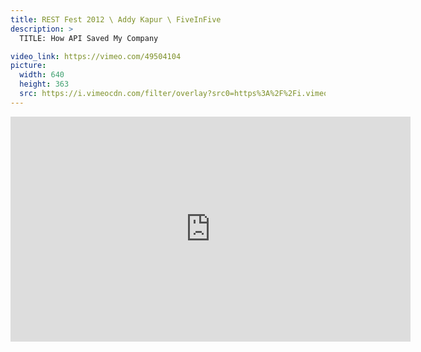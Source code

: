 ```yaml
---
title: REST Fest 2012 \ Addy Kapur \ FiveInFive
description: >
  TITLE: How API Saved My Company

video_link: https://vimeo.com/49504104
picture:
  width: 640
  height: 363
  src: https://i.vimeocdn.com/filter/overlay?src0=https%3A%2F%2Fi.vimeocdn.com%2Fvideo%2F341581812_640x363.jpg&src1=http%3A%2F%2Ff.vimeocdn.com%2Fp%2Fimages%2Fcrawler_play.png
---
```

<iframe src="https://player.vimeo.com/video/49504104?title=0&byline=0&portrait=0&badge=0&autopause=0&player_id=0" width="640" height="360" frameborder="0" title="REST Fest 2012 \ Addy Kapur \ FiveInFive" webkitallowfullscreen mozallowfullscreen allowfullscreen></iframe>